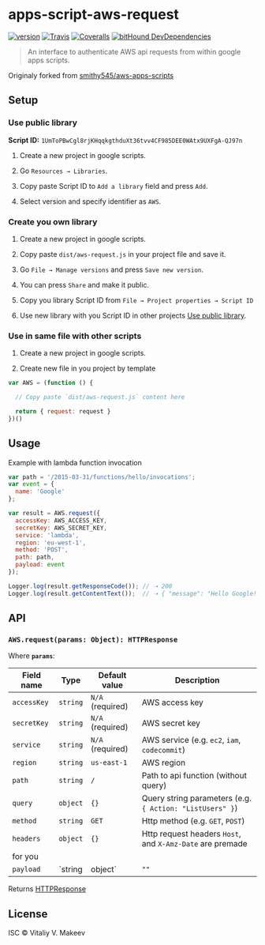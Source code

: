 # apps-script-aws-request

[![version](https://img.shields.io/badge/version-0.1.1-blue.svg?style=flat-square)]()
[![Travis](https://img.shields.io/travis/wmakeev/apps-script-aws-request.svg?maxAge=1800&style=flat-square)](https://travis-ci.org/wmakeev/apps-script-aws-request)
[![Coveralls](https://img.shields.io/coveralls/wmakeev/apps-script-aws-request.svg?maxAge=1800&style=flat-square)](https://coveralls.io/github/wmakeev/apps-script-aws-request)
[![bitHound DevDependencies](https://img.shields.io/bithound/devDependencies/github/wmakeev/apps-script-aws-request.svg?maxAge=1800&style=flat-square)](https://www.bithound.io/github/wmakeev/apps-script-aws-request/master/dependencies/npm)

> An interface to authenticate AWS api requests from within google apps scripts.

Originaly forked from [smithy545/aws-apps-scripts](https://github.com/smithy545/aws-apps-scripts)

## Setup

### Use public library

**Script ID:** ```1UmToPBwCgl8rjKHqqkgthduXt36tvv4CF985DEE0WAtx9UXFgA-QJ97n```

1. Create a new project in google scripts.

2. Go `Resources → Libraries`.

3. Copy paste Script ID to `Add a library` field and press `Add`.

4. Select version and specify identifier as `AWS`.

### Create you own library

1. Create a new project in google scripts.

2. Copy paste `dist/aws-request.js` in your project file and save it.

3. Go `File → Manage versions` and press `Save new version`.

4. You can press `Share` and make it public.

5. Copy you library Script ID from `File → Project properties → Script ID`

6. Use new library with you Script ID in other projects [Use public library](#use-public-library).

### Use in same file with other scripts

1. Create a new project in google scripts.

2. Create new file in you project by template

  ```js
  var AWS = (function () {

    // Copy paste `dist/aws-request.js` content here

    return { request: request }
  })()
  ```

## Usage

Example with lambda function invocation

```js
var path = '/2015-03-31/functions/hello/invocations';
var event = {
  name: 'Google'
};

var result = AWS.request({
  accessKey: AWS_ACCESS_KEY,
  secretKey: AWS_SECRET_KEY,
  service: 'lambda',
  region: 'eu-west-1',
  method: 'POST',
  path: path,
  payload: event
});

Logger.log(result.getResponseCode()); // ➝ 200
Logger.log(result.getContentText());  // ➝ { "message": "Hello Google!" }
```

## API

### `AWS.request(params: Object): HTTPResponse`

Where **`params`**:

Field name | Type  | Default value | Description |
-----------|-------|---------------|-------------|
`accessKey` | `string` | `N/A` (required) | AWS access key |
`secretKey` | `string` | `N/A` (required) | AWS secret key |
`service` | `string` | `N/A` (required) | AWS service (e.g. `ec2`, `iam`, `codecommit`) |
`region` | `string` | `us-east-1` | AWS region |
`path` | `string` | `/` | Path to api function (without query) |
`query` | `object` | `{}` | Query string parameters (e.g. `{ Action: "ListUsers" }`) |
`method` | `string` | `GET` | Http method (e.g. `GET`, `POST`) |
`headers` | `object` | `{}` | Http request headers `Host`, and `X-Amz-Date` are premade
   for you |
`payload` | `string|object` | `""` | Payload to send (not string payload will be stringified)|

Returns [HTTPResponse](https://developers.google.com/apps-script/reference/url-fetch/http-response)

## License

ISC © Vitaliy V. Makeev
